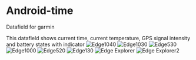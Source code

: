 # Android-time
Datafield for garmin

This datafield shows current time, current temperature, GPS signal intensity and battery states with indicator
![Edge1040](https://user-images.githubusercontent.com/116134685/204169326-930637d1-d97e-4d25-bddc-755c406350f9.png)
![Edge1030](https://user-images.githubusercontent.com/116134685/204169325-68b0bb9d-95d4-427f-85ef-72469233c409.png)
![Edge530](https://user-images.githubusercontent.com/116134685/204169322-6c39a878-ce31-4d85-8c2a-513c89bd604b.png)
![Edge1000](https://user-images.githubusercontent.com/116134685/204169324-3b032266-516e-405a-8af5-16002c1af9bf.png)
![Edge520](https://user-images.githubusercontent.com/116134685/204169337-dc7150f2-0348-4b56-9728-9ed11c50e200.png)
![Edge130](https://user-images.githubusercontent.com/116134685/204169332-c30d3895-a4dd-4ee1-8b27-eea076905bf7.png)
![Edge Explorer](https://user-images.githubusercontent.com/116134685/204169328-df2916ee-5113-48e1-ae3f-3e1ee1b6f5b2.png)
![Edge Explorer2](https://user-images.githubusercontent.com/116134685/204169330-e89b5463-d643-431c-aaf4-1ebac33c2f82.png)
